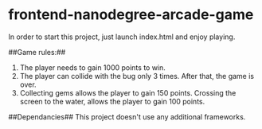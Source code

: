 frontend-nanodegree-arcade-game
===============================

In order to start this project, just launch index.html and enjoy playing.

##Game rules:##

1. The player needs to gain 1000 points to win.
2. The player can collide with the bug only 3 times. After that, the game is over.
3. Collecting gems allows the player to gain 150 points.
	Crossing the screen to the water, allows the player to gain 100 points.

##Dependancies##
This project doesn't use any additional frameworks.